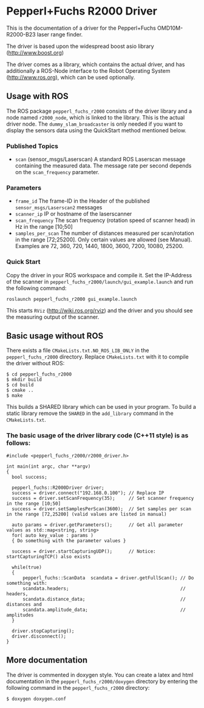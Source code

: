 Pepperl+Fuchs R2000 Driver
===============================

This is the documentation of a driver for the Pepperl+Fuchs OMD10M-R2000-B23 laser range finder.

The driver is based upon the widespread boost asio library (<http://www.boost.org>)

The driver comes as a library, which contains the actual driver, and has additionally a ROS-Node interface to the Robot Operating System (<http://www.ros.org>), which can be used optionally.


Usage with ROS
---------------------------
The ROS package `pepperl_fuchs_r2000` consists of the driver library and a node named `r2000_node`, which is linked to the library. This is the actual driver node. The `dummy_slam_broadcaster` is only needed if you want to display the sensors data using the QuickStart method mentioned below.

### Published Topics

- `scan` (sensor_msgs/Laserscan) A standard ROS Laserscan message containing the measured data. The message rate per second depends on the `scan_frequency` parameter.

### Parameters

- `frame_id` The frame-ID in the Header of the published `sensor_msgs/Laserscan2` messages
- `scanner_ip` IP or hostname of the laserscanner
- `scan_frequency` The scan frequency (rotation speed of scanner head) in Hz in the range [10;50]
- `samples_per_scan` The number of distances measured per scan/rotation in the range [72;25200]. Only certain values are allowed (see Manual). Examples are 72, 360, 720, 1440, 1800, 3600, 7200, 10080, 25200.

### Quick Start

Copy the driver in your ROS workspace and compile it.
Set the IP-Address of the scanner in `pepperl_fuchs_r2000/launch/gui_example.launch` and run the following command:

    roslaunch pepperl_fuchs_r2000 gui_example.launch

This starts `RViz` (http://wiki.ros.org/rviz) and the driver and you should see the measuring output of the scanner.

Basic usage without ROS
---------------------------
There exists a file `CMakeLists.txt.NO_ROS_LIB_ONLY` in the `pepperl_fuchs_r2000` directory.
Replace `CMakeLists.txt` with it to compile the driver without ROS:

    $ cd pepperl_fuchs_r2000
    $ mkdir build
    $ cd build
    $ cmake ..
    $ make

This builds a SHARED library which can be used in your program. 
To build a static library remove the `SHARED` in the `add_library` command in the `CMakeLists.txt`.

### The basic usage of the driver library code (C++11 style) is as follows:

    #include <pepperl_fuchs_r2000/r2000_driver.h>

    int main(int argc, char **argv)
    {
      bool success;

      pepperl_fuchs::R2000Driver driver;
      success = driver.connect("192.168.0.100"); // Replace IP
      success = driver.setScanFrequency(35);     // Set scanner frequency in the range [10;50]
      success = driver.setSamplesPerScan(3600);  // Set samples per scan in the range [72,25200] (valid values are listed in manual)

      auto params = driver.getParameters();      // Get all parameter values as std::map<string, string>
      for( auto key_value : params )
      { Do something with the parameter values }

      success = driver.startCapturingUDP();      // Notice: startCapturingTCP() also exists

      while(true)
      {
          pepperl_fuchs::ScanData  scandata = driver.getFullScan(); // Do something with:
          scandata.headers;                                         // headers,
          scandata.distance_data;                                   // distances and
          scandata.amplitude_data;                                  // amplitudes
      }

      driver.stopCapturing();
      driver.disconnect();
    }

More documentation
-------------------------
The driver is commented in doxygen style. 
You can create a latex and html documentation in the `pepperl_fuchs_r2000/doxygen` directory 
by entering the following command in the `pepperl_fuchs_r2000` directory:

    $ doxygen doxygen.conf
    

